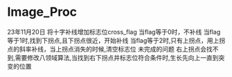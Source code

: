 # Image_Proc

23年11月20日
将十字补线增加标志位cross_flag
当flag等于0时，不补线
当flag等于1时,找到下拐点,且下拐点很近，开始补线
当flag等于2时,只有上拐点，用上拐点的斜率补线，当上拐点消失的时候,清空标志位
未完成的问题
右上拐点会找不到,需要修改八领域算法,当找到右下拐点并标志位符合条件时,生长先向上一直到突变的位置
